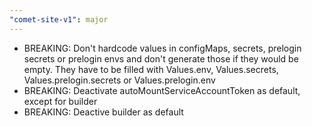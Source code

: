```yaml
---
"comet-site-v1": major
---
```


- BREAKING: Don't hardcode values in configMaps, secrets, prelogin secrets or prelogin envs and don't generate those if they would be empty. They have to be filled with Values.env, Values.secrets, Values.prelogin.secrets or Values.prelogin.env
- BREAKING: Deactivate autoMountServiceAccountToken as default, except for builder
- BREAKING: Deactive builder as default
